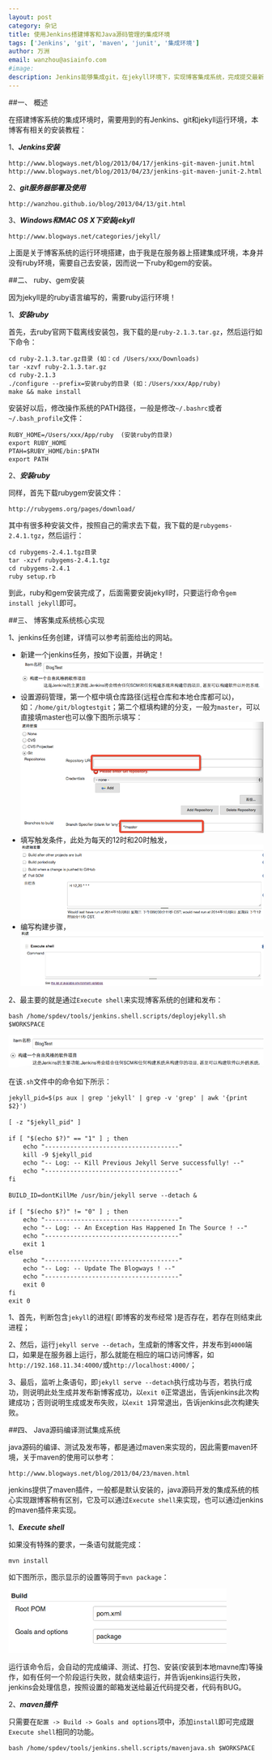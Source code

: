```yaml
---
layout: post
category: 杂记
title: 使用Jenkins搭建博客和Java源码管理的集成环境
tags: ['Jenkins', 'git', 'maven', 'junit', '集成环境']
author: 万洲
email: wanzhou@asiainfo.com
#image:
description: Jenkins能够集成git，在jekyll环境下，实现博客集成系统，完成提交最新代码，自动生成新的博客；同时Jenkins也能够集成git、maven和junit等，实现java源码的编译、测试、发布等功能的集成开发环境。
---
```


##一、 概述

在搭建博客系统的集成环境时，需要用到的有Jenkins、git和jekyll运行环境，本博客有相关的安装教程：

1、***Jenkins安装***

	http://www.blogways.net/blog/2013/04/17/jenkins-git-maven-junit.html
	http://www.blogways.net/blog/2013/04/23/jenkins-git-maven-junit-2.html

2、***git服务器部署及使用***

	http://wanzhou.github.io/blog/2013/04/13/git.html

3、***Windows和MAC OS X下安装jekyll***

	http://www.blogways.net/categories/jekyll/
	
上面是关于博客系统的运行环境搭建，由于我是在服务器上搭建集成环境，本身并没有ruby环境，需要自己去安装，因而说一下ruby和gem的安装。

##二、 ruby、gem安装

因为jekyll是的ruby语言编写的，需要ruby运行环境！

1、***安装ruby***

首先，去ruby官网下载离线安装包，我下载的是`ruby-2.1.3.tar.gz`，然后运行如下命令：

	cd ruby-2.1.3.tar.gz目录 (如：cd /Users/xxx/Downloads)
	tar -xzvf ruby-2.1.3.tar.gz
	cd ruby-2.1.3
	./configure --prefix=安装ruby的目录 (如：/Users/xxx/App/ruby)
	make && make install

安装好以后，修改操作系统的PATH路径，一般是修改`~/.bashrc`或者`~/.bash_profile`文件：

	RUBY_HOME=/Users/xxx/App/ruby  (安装ruby的目录)
	export RUBY_HOME
	PTAH=$RUBY_HOME/bin:$PATH
	export PATH
	
2、***安装ruby***

同样，首先下载rubygem安装文件：

	http://rubygems.org/pages/download/

其中有很多种安装文件，按照自己的需求去下载，我下载的是`rubygems-2.4.1.tgz`，然后运行：

	cd rubygems-2.4.1.tgz目录
	tar -xzvf rubygems-2.4.1.tgz
	cd rubygems-2.4.1
	ruby setup.rb
	
到此，ruby和gem安装完成了，后面需要安装jekyll时，只要运行命令`gem install jekyll`即可。


##三、 博客集成系统核心实现

1、jenkins任务创建，详情可以参考前面给出的网站。

* 新建一个jenkins任务，按如下设置，并确定！![](/images/post/blogtest.png)
* 设置源码管理，第一个框中填仓库路径(远程仓库和本地仓库都可以)，如：`/home/git/blogtestgit`；第二个框填构建的分支，一般为`master`，可以直接填master也可以像下图所示填写：![](/images/post/jkgit.png)
* 填写触发条件，此处为每天的12时和20时触发，![](/images/post/blog-trigger.png)
* 编写构建步骤，![](/images/post/blog-build.png)
	

2、最主要的就是通过`Execute shell`来实现博客系统的创建和发布：

	bash /home/spdev/tools/jenkins.shell.scripts/deployjekyll.sh $WORKSPACE
	
![](/images/post/blogtest.png)

在该`.sh`文件中的命令如下所示：

	jekyll_pid=$(ps aux | grep 'jekyll' | grep -v 'grep' | awk '{print $2}')

	[ -z "$jekyll_pid" ] 

	if [ "$(echo $?)" == "1" ] ; then
	    echo "-------------------------------------"
    	kill -9 $jekyll_pid
	    echo "-- Log: -- Kill Previous Jekyll Serve successfully! --"
    	echo "-------------------------------------"
	fi
	
	BUILD_ID=dontKillMe /usr/bin/jekyll serve --detach &

	if [ "$(echo $?)" != "0" ] ; then
    	echo "-------------------------------------"
	    echo "-- Log: -- An Exception Has Happened In The Source ! --"
	    echo "-------------------------------------"
	    exit 1
	else
		echo "-------------------------------------"
		echo "-- Log: -- Update The Blogways ! --"
		echo "-------------------------------------"
		exit 0
	fi
	exit 0

1、首先，判断包含`jekyll`的进程( 即博客的发布经常 )是否存在，若存在则结束此进程；

2、然后，运行`jekyll serve --detach`，生成新的博客文件，并发布到`4000`端口，如果是在服务器上运行，那么就能在相应的端口访问博客，如`http://192.168.11.34:4000/`或`http://localhost:4000/`；

3、最后，监听上条语句，即`jekyll serve --detach`执行成功与否，若执行成功，则说明此处生成并发布新博客成功，以`exit 0`正常退出，告诉jenkins此次构建成功；否则说明生成或发布失败，以`exit 1`异常退出，告诉jenkins此次构建失败。

##四、 Java源码编译测试集成系统

java源码的编译、测试及发布等，都是通过maven来实现的，因此需要maven环境，关于maven的使用可以参考：

	http://www.blogways.net/blog/2013/04/23/maven.html

jenkins提供了maven插件，一般都是默认安装的，java源码开发的集成系统的核心实现跟博客稍有区别，它及可以通过`Execute shell`来实现，也可以通过jenkins的maven插件来实现。

1、***Execute shell***

如果没有特殊的要求，一条语句就能完成：

	mvn install
	
如下图所示，图示显示的设置等同于`mvn package`：

![](/images/post/maven-package.png)
	
运行该命令后，会自动的完成编译、测试、打包、安装(安装到本地mavne库)等操作，如有任何一个阶段运行失败，就会结束运行，并告诉jenkins运行失败，jenkins会处理信息，按照设置的邮箱发送给最近代码提交者，代码有BUG。


2、***maven插件***

只需要在`配置 -> Build -> Goals and options`项中，添加`install`即可完成跟`Execute shell`相同的功能。

	bash /home/spdev/tools/jenkins.shell.scripts/mavenjava.sh $WORKSPACE
